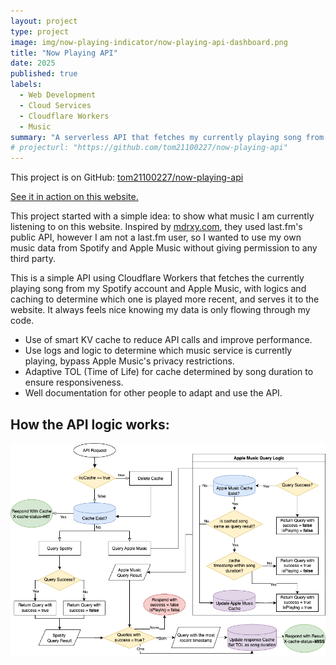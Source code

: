 ```yaml
---
layout: project
type: project
image: img/now-playing-indicator/now-playing-api-dashboard.png
title: "Now Playing API"
date: 2025
published: true
labels:
  - Web Development
  - Cloud Services
  - Cloudflare Workers
  - Music
summary: "A serverless API that fetches my currently playing song from Spotify and Apple Music, deployed with Cloudflare Workers."
# projecturl: "https://github.com/tom21100227/now-playing-api"
---
```


This project is on GitHub: [tom21100227/now-playing-api](https://github.com/tom21100227/now-playing-api)

[See it in action on this website.](https://tomhcy.com/)

This project started with a simple idea: to show what music I am currently listening to on this website. Inspired by [mdrxy.com](https://mdrxy.com), they used last.fm's public API, however I am not a last.fm user, so I wanted to use my own music data from Spotify and Apple Music without giving permission to any third party.

This is a simple API using Cloudflare Workers that fetches the currently playing song from my Spotify account and Apple Music, with logics and caching to determine which one is played more recent, and serves it to the website. It always feels nice knowing my data is only flowing through my code. 

- Use of smart KV cache to reduce API calls and improve performance.
- Use logs and logic to determine which music service is currently playing, bypass Apple Music's privacy restrictions.
- Adaptive TOL (Time of Life) for cache determined by song duration to ensure responsiveness.
- Well documentation for other people to adapt and use the API.

## How the API logic works: 

<div class="col-12 col-lg-10 mx-auto my-3">
  <img src="/img/now-playing-indicator/api-workflow.png" alt="Now Playing API Logic" class="img-fluid rounded">
</div>